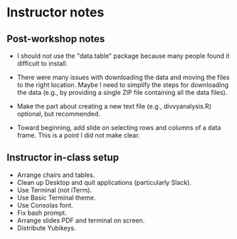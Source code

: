 # Instructor notes

## Post-workshop notes

+ I should not use the "data.table" package because many people found
  it difficult to install.

+ There were many issues with downloading the data and moving the
  files to the right location. Maybe I need to simplify the steps for
  downloading the data (e.g., by providing a single ZIP file
  containing all the data files).

+ Make the part about creating a new text file (e.g., divvyanalysis.R)
  optional, but recommended.

+ Toward beginning, add slide on selecting rows and columns of a data
  frame. This is a point I did not make clear.

## Instructor in-class setup

+ Arrange chairs and tables.
+ Clean up Desktop and quit applications (particularly Slack).
+ Use Terminal (not iTerm).
+ Use Basic Terminal theme.
+ Use Consolas font.
+ Fix bash prompt.
+ Arrange slides PDF and terminal on screen.
+ Distribute Yubikeys.


